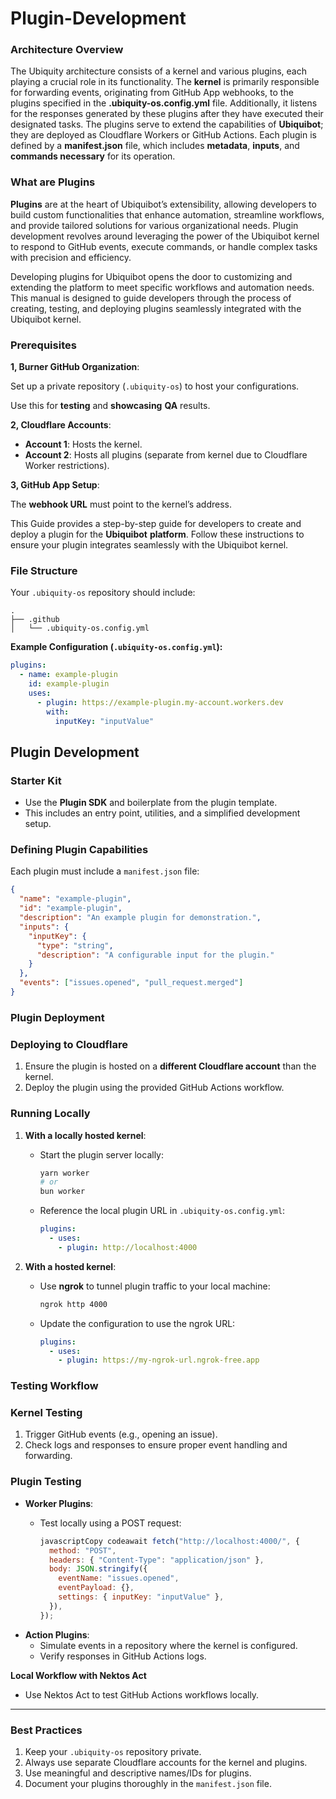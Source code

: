 # Plugin-Development

### **Architecture Overview**

The Ubiquity architecture consists of a kernel and various plugins, each playing a crucial role in its functionality. The **kernel** is primarily responsible for forwarding events, originating from GitHub App webhooks, to the plugins specified in the **.ubiquity-os.config.yml** file. Additionally, it listens for the responses generated by these plugins after they have executed their designated tasks. The plugins serve to extend the capabilities of **Ubiquibot**; they are deployed as Cloudflare Workers or GitHub Actions. Each plugin is defined by a **manifest.json** file, which includes **metadata**, **inputs**, and **commands necessary** for its operation.

### What are Plugins

**Plugins** are at the heart of Ubiquibot’s extensibility, allowing developers to build custom functionalities that enhance automation, streamline workflows, and provide tailored solutions for various organizational needs. Plugin development revolves around leveraging the power of the Ubiquibot kernel to respond to GitHub events, execute commands, or handle complex tasks with precision and efficiency.&#x20;

Developing plugins for Ubiquibot opens the door to customizing and extending the platform to meet specific workflows and automation needs. This manual is designed to guide developers through the process of creating, testing, and deploying plugins seamlessly integrated with the Ubiquibot kernel.

### **Prerequisites**

**1,  Burner GitHub Organization**:

Set up a private repository (`.ubiquity-os`) to host your configurations.

Use this for **testing** and **showcasing** **QA** results.

**2, Cloudflare Accounts**:

* **Account 1**: Hosts the kernel.
* **Account 2**: Hosts all plugins (separate from kernel due to Cloudflare Worker restrictions).

**3, GitHub App Setup**:

The **webhook URL** must point to the kernel’s address.

This Guide provides a step-by-step guide for developers to create and deploy a plugin for the **Ubiquibot** **platform**. Follow these instructions to ensure your plugin integrates seamlessly with the Ubiquibot kernel.

### **File Structure**

Your `.ubiquity-os` repository should include:

```plaintext
.
├── .github
│   └── .ubiquity-os.config.yml
```

**Example Configuration (`.ubiquity-os.config.yml`):**

```yaml
plugins:
  - name: example-plugin
    id: example-plugin
    uses:
      - plugin: https://example-plugin.my-account.workers.dev
        with:
          inputKey: "inputValue"
```

## **Plugin Development**

### **Starter Kit**

* Use the **Plugin SDK** and boilerplate from the plugin template.
* This includes an entry point, utilities, and a simplified development setup.

### **Defining Plugin Capabilities**

Each plugin must include a `manifest.json` file:

```json
{
  "name": "example-plugin",
  "id": "example-plugin",
  "description": "An example plugin for demonstration.",
  "inputs": {
    "inputKey": {
      "type": "string",
      "description": "A configurable input for the plugin."
    }
  },
  "events": ["issues.opened", "pull_request.merged"]
}
```

### **Plugin Deployment**

### **Deploying to Cloudflare**

1. Ensure the plugin is hosted on a **different Cloudflare account** than the kernel.
2. Deploy the plugin using the provided GitHub Actions workflow.

### **Running Locally**

1. **With a locally hosted kernel**:
   *   Start the plugin server locally:

       ```bash
       yarn worker
       # or
       bun worker
       ```
   *   Reference the local plugin URL in `.ubiquity-os.config.yml`:

       ```yaml
       plugins:
         - uses:
           - plugin: http://localhost:4000
       ```
2. **With a hosted kernel**:
   *   Use **ngrok** to tunnel plugin traffic to your local machine:

       ```bash
       ngrok http 4000
       ```
   *   Update the configuration to use the ngrok URL:

       ```yaml
       plugins:
         - uses:
           - plugin: https://my-ngrok-url.ngrok-free.app
       ```

### **Testing Workflow**

### **Kernel Testing**

1. Trigger GitHub events (e.g., opening an issue).
2. Check logs and responses to ensure proper event handling and forwarding.

### **Plugin Testing**

* **Worker Plugins**:
  *   Test locally using a POST request:

      ```javascript
      javascriptCopy codeawait fetch("http://localhost:4000/", {
        method: "POST",
        headers: { "Content-Type": "application/json" },
        body: JSON.stringify({
          eventName: "issues.opened",
          eventPayload: {},
          settings: { inputKey: "inputValue" },
        }),
      });
      ```
* **Action Plugins**:
  * Simulate events in a repository where the kernel is configured.
  * Verify responses in GitHub Actions logs.

**Local Workflow with Nektos Act**

* Use Nektos Act to test GitHub Actions workflows locally.

***

### **Best Practices**

1. Keep your `.ubiquity-os` repository private.
2. Always use separate Cloudflare accounts for the kernel and plugins.
3. Use meaningful and descriptive names/IDs for plugins.
4. Document your plugins thoroughly in the `manifest.json` file.
